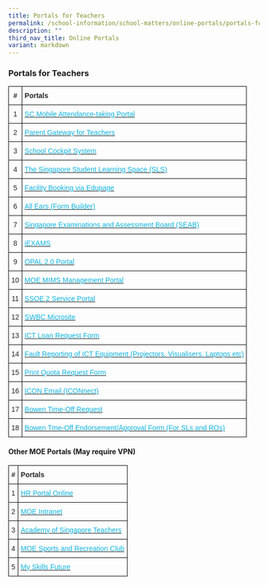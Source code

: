 ```yaml
---
title: Portals for Teachers
permalink: /school-information/school-matters/online-portals/portals-for-teachers/
description: ""
third_nav_title: Online Portals
variant: markdown
---
```

### Portals for Teachers
<style type="text/css">
.tg  {border-collapse:collapse;border-spacing:0;}
.tg td{border-color:black;border-style:solid;border-width:1px;font-family:Arial, sans-serif;font-size:14px;
  overflow:hidden;padding:10px 5px;word-break:normal;}
.tg th{border-color:black;border-style:solid;border-width:1px;font-family:Arial, sans-serif;font-size:14px;
  font-weight:normal;overflow:hidden;padding:10px 5px;word-break:normal;}
.tg .tg-06l0{color:#252525;text-align:center;vertical-align:middle}
.tg .tg-o8e5{color:#252525;font-weight:bold;text-align:center;vertical-align:middle}
.tg .tg-oq4r{color:#252525;font-weight:bold;text-align:left;vertical-align:middle}
.tg .tg-699i{color:#0FB3DF;text-align:left;vertical-align:top}
</style>
<table class="tg">
<thead>
  <tr>
    <th class="tg-o8e5"><span style="color:inherit;background-color:transparent">#</span></th>
    <th class="tg-oq4r"><span style="color:inherit;background-color:transparent">Portals</span></th>
  </tr>
</thead>
<tbody>
  <tr>
    <td class="tg-06l0"><span style="color:inherit;background-color:transparent">1</span></td>
    <td class="tg-699i"><a href="https://scmobile.moe.edu.sg/"><span style="text-decoration:none;color:#0FB3DF">SC Mobile Attendance-taking Portal</span></a></td>
  </tr>
  <tr>
    <td class="tg-06l0"><span style="color:inherit;background-color:transparent">2</span></td>
    <td class="tg-699i"><a href="https://pg.moe.edu.sg/"><span style="text-decoration:none;color:#0FB3DF">Parent Gateway for Teachers</span></a></td>
  </tr>
  <tr>
    <td class="tg-06l0"><span style="color:inherit;background-color:transparent">3</span></td>
    <td class="tg-699i"><a href="https://schoolcockpit.moe.gov.sg/"><span style="text-decoration:none;color:#0FB3DF">School Cockpit System</span></a></td>
  </tr>
	  <tr>
   <td class="tg-06l0"><span style="color:inherit;background-color:transparent">4</span></td>
    <td class="tg-699i"><a href="https://vle.learning.moe.edu.sg/login"><span style="text-decoration:none;color:#0FB3DF">The Singapore Student Learning Space (SLS)</span></a></td>
  </tr>
	  <tr>
    <td class="tg-06l0"><span style="color:inherit;background-color:transparent">5</span></td>
    <td class="tg-699i"><a href="https://bowen.edupage.org/"><span style="text-decoration:none;color:#0FB3DF">Facility Booking via Edupage</span></a></td>
  </tr>
  <tr>
    <td class="tg-06l0"><span style="color:inherit;background-color:transparent">6</span></td>
    <td class="tg-699i"><a href="https://forms.moe.edu.sg/"><span style="text-decoration:none;color:#0FB3DF">All Ears (Form Builder)</span></a></td>
  </tr>
	  <tr>
    <td class="tg-06l0"><span style="color:inherit;background-color:transparent">7</span></td>
    <td class="tg-699i"><a href="https://www.seab.gov.sg/"><span style="text-decoration:none;color:#0FB3DF">Singapore Examinations and Assessment Board (SEAB)</span></a></td>
  </tr>
	
  <tr>
    <td class="tg-06l0"><span style="color:inherit;background-color:transparent">8</span></td>
    <td class="tg-699i"><a href="https://iexams.seab.gov.sg/"><span style="text-decoration:none;color:#0FB3DF">iEXAMS</span></a></td>
  </tr>
  <tr>
    <td class="tg-06l0"><span style="color:inherit;background-color:transparent">9</span></td>
    <td class="tg-699i"><a href="https://www.opal2.moe.edu.sg/"><span style="text-decoration:none;color:#0FB3DF">OPAL 2.0 Portal</span></a><br></td>
  </tr>
  <tr>
    <td class="tg-06l0"><span style="color:inherit;background-color:transparent">10</span></td>
    <td class="tg-699i"><a href="https://portal.mims.moe.gov.sg/"><span style="text-decoration:none;color:#0FB3DF">MOE MIMS Management Portal</span></a><span style="color:inherit;background-color:transparent"> </span></td>
  </tr>
  <tr>
    <td class="tg-06l0"><span style="color:inherit;background-color:transparent">11</span></td>
    <td class="tg-699i"><a href="https://ssoe2.moe.edu.sg"><span style="text-decoration:none;color:#0FB3DF">SSOE 2 Service Portal</span></a></td>
  </tr>
  <tr>
    <td class="tg-06l0"><span style="color:inherit;background-color:transparent">12</span></td>
    <td class="tg-699i"><a href="https://sites.google.com/bws.edu.sg/bowen-swb"><span style="text-decoration:none;color:#0FB3DF">SWBC Microsite</span></a></td>
  </tr>
  <tr>
    <td class="tg-06l0"><span style="color:inherit;background-color:transparent">13</span></td>
    <td class="tg-699i"><a href="https://goo.gl/forms/j1WDS3d7818cy7n12"><span style="text-decoration:none;color:#0FB3DF">ICT Loan Request Form</span></a></td>
  </tr>
  <tr>
    <td class="tg-06l0"><span style="color:inherit;background-color:transparent">14</span></td>
    <td class="tg-699i"><a href="https://goo.gl/forms/EalxK7AXli9dVbKc2"><span style="text-decoration:none;color:#0FB3DF">Fault Reporting of ICT Equipment (Projectors, Visualisers, Laptops etc)</span></a></td>
  </tr>
  <tr>
    <td class="tg-06l0"><span style="color:inherit;background-color:transparent">15</span></td>
    <td class="tg-699i"><a href="https://drive.google.com/open?id=1WBPna5x8PUfZvYZqzzNiqUffTRXze8mf9MNzh01bZHI"><span style="text-decoration:none;color:#0FB3DF">Print Quota Request Form</span></a></td>
  </tr>
	 <tr>
    <td class="tg-06l0"><span style="color:inherit;background-color:transparent">16</span></td>
    <td class="tg-699i"><a href="https://icon.moe.edu.sg/saas/usercenter/index.do"><span style="text-decoration:none;color:#0FB3DF">ICON Email (ICONnect)</span></a></td>
  </tr>
	 <tr>
    <td class="tg-06l0"><span style="color:inherit;background-color:transparent">17</span></td>
    <td class="tg-699i"><a href="https://go.gov.sg/bowensec-time-off-request-form"><span style="text-decoration:none;color:#0FB3DF">Bowen Time-Off Request</span></a></td>
  </tr>
		 <tr>
    <td class="tg-06l0"><span style="color:inherit;background-color:transparent">18</span></td>
    <td class="tg-699i"><a href="https://for.edu.sg/bowensec-time-off-requests-record"><span style="text-decoration:none;color:#0FB3DF">Bowen Tme-Off Endorsement/Approval Form (For SLs and ROs) </span></a></td>
  </tr>
</tbody>
</table>

#### Other MOE Portals (May require VPN)

<style type="text/css">
.tg  {border-collapse:collapse;border-spacing:0;}
.tg td{border-color:black;border-style:solid;border-width:1px;font-family:Arial, sans-serif;font-size:14px;
  overflow:hidden;padding:10px 5px;word-break:normal;}
.tg th{border-color:black;border-style:solid;border-width:1px;font-family:Arial, sans-serif;font-size:14px;
  font-weight:normal;overflow:hidden;padding:10px 5px;word-break:normal;}
.tg .tg-06l0{color:#252525;text-align:center;vertical-align:middle}
.tg .tg-o8e5{color:#252525;font-weight:bold;text-align:center;vertical-align:middle}
.tg .tg-oq4r{color:#252525;font-weight:bold;text-align:left;vertical-align:middle}
.tg .tg-699i{color:#0FB3DF;text-align:left;vertical-align:top}
.tg .tg-pkol{color:#252525;font-weight:bold;text-align:left;vertical-align:top}
</style>

<table class="tg">
<thead>
  <tr>
    <th class="tg-o8e5"><span style="color:inherit;background-color:transparent">#</span></th>
    <th class="tg-oq4r"><span style="color:inherit;background-color:transparent">Portals</span></th>
  </tr>
</thead>
<tbody>
  <tr>
    <td class="tg-06l0"><span style="color:inherit;background-color:transparent">1</span></td>
    <td class="tg-699i"><a href="https://www.hrp.gov.sg/"><span style="text-decoration:none;color:#0FB3DF">HR Portal Online </span></a></td>
  </tr>
	 
	
  <tr>
    <td class="tg-06l0"><span style="color:inherit;background-color:transparent">2</span></td>
    <td class="tg-699i"><a href="http://intranet.moe.gov.sg"><span style="text-decoration:none;color:#0FB3DF">MOE Intranet</span></a></td>
  </tr>
  		<tr>
    <td class="tg-06l0"><span style="color:inherit;background-color:transparent"><span style="color:inherit;background-color:transparent">3</span></span></td>
    <td class="tg-699i"><a href="https://academyofsingaporeteachers.moe.edu.sg/"><span style="text-decoration:none;color:#0FB3DF">Academy of Singapore Teachers</span></a></td>
  </tr>
  <tr>
    <td class="tg-06l0"><span style="color:inherit;background-color:transparent">4</span></td>
    <td class="tg-699i"><a href="https://www.mesrc.net/"><span style="text-decoration:none;color:#0FB3DF">MOE Sports and Recreation Club </span></a></td>
  </tr>
  <tr>
     </tr>
     <tr><td class="tg-06l0"><span style="color:inherit;background-color:transparent">5</span></td>
    <td class="tg-699i"><a href="https://www.myskillsfuture.gov.sg/"><span style="text-decoration:none;color:#0FB3DF">My Skills Future</span></a></td>
  </tr>
</tbody>
</table>